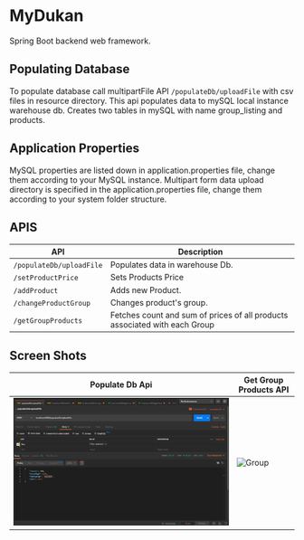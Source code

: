 # MyDukan
Spring Boot backend web framework.

## Populating Database
To populate database call multipartFile API `/populateDb/uploadFile` with csv files in resource directory. This api populates data to mySQL local instance warehouse db. Creates two tables in mySQL with name group_listing and products.

## Application Properties
MySQL properties are listed down in application.properties file, change them according to your MySQL instance.
Multipart form data upload directory is specified in the application.properties file, change them according to your system folder structure.

## APIS

| API                            | Description                                                                |
| ------------------------------ | -------------------------------------------------------------------------- |
| `/populateDb/uploadFile`       | Populates data in warehouse Db.                                            |
| `/setProductPrice`             | Sets Products Price                                                        |
| `/addProduct`                  | Adds new Product.                                                          |
| `/changeProductGroup`          | Changes product's group.                                                   |
| `/getGroupProducts`            | Fetches count and sum of prices of all products associated with each Group |


## Screen Shots

| Populate Db Api                                | Get Group Products API                         |
| ---------------------------------------------- | ---------------------------------------------- |
| ![Populate](./resources/populateDb.png)        | ![Group](./resources/getGroupProducts)         |
